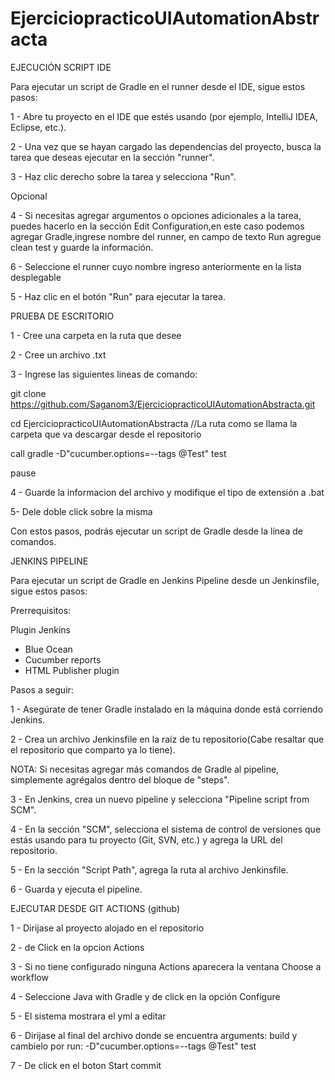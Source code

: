# EjerciciopracticoUIAutomationAbstracta

EJECUCIÓN SCRIPT IDE

Para ejecutar un script de Gradle en el runner desde el IDE, sigue estos pasos:

1 - Abre tu proyecto en el IDE que estés usando (por ejemplo, IntelliJ IDEA, Eclipse, etc.).

2 - Una vez que se hayan cargado las dependencias del proyecto, busca la tarea que deseas ejecutar en la sección "runner".

3 - Haz clic derecho sobre la tarea y selecciona "Run".

Opcional 

4 - Si necesitas agregar argumentos o opciones adicionales a la tarea, puedes hacerlo en la sección Edit Configuration,en este caso podemos agregar Gradle,ingrese nombre del runner, en campo de texto Run agregue clean test y guarde la información.

6 - Seleccione el runner cuyo nombre ingreso anteriormente en la lista desplegable

5 -  Haz clic en el botón "Run" para ejecutar la tarea.


PRUEBA DE ESCRITORIO

1 - Cree una carpeta en la ruta que desee

2 - Cree un archivo .txt

3 - Ingrese las siguientes lineas de comando:

git clone https://github.com/Saganom3/EjerciciopracticoUIAutomationAbstracta.git

cd EjerciciopracticoUIAutomationAbstracta //La ruta como se llama la carpeta que va descargar desde el repositorio

call gradle -D"cucumber.options=--tags @Test" test

pause

4 - Guarde la informacion del archivo y modifique el tipo de extensión a .bat

5- Dele doble click sobre la misma

Con estos pasos, podrás ejecutar un script de Gradle desde la línea de comandos.



JENKINS PIPELINE

Para ejecutar un script de Gradle en Jenkins Pipeline desde un Jenkinsfile, sigue estos pasos:

Prerrequisitos: 

Plugin Jenkins

- Blue Ocean
- Cucumber reports
- HTML Publisher plugin

Pasos a seguir:

1 - Asegúrate de tener Gradle instalado en la máquina donde está corriendo Jenkins.

2 - Crea un archivo Jenkinsfile en la raíz de tu repositorio(Cabe resaltar que el repositorio que comparto ya lo tiene).

NOTA: Si necesitas agregar más comandos de Gradle al pipeline, simplemente agrégalos dentro del bloque de "steps".

3 - En Jenkins, crea un nuevo pipeline y selecciona "Pipeline script from SCM".

4 - En la sección "SCM", selecciona el sistema de control de versiones que estás usando para tu proyecto (Git, SVN, etc.) y agrega la URL del repositorio.

5 - En la sección "Script Path", agrega la ruta al archivo Jenkinsfile.

6 - Guarda y ejecuta el pipeline.


EJECUTAR DESDE GIT ACTIONS (github)

1 - Dirijase al proyecto alojado en el repositorio

2 - de Click en la opcion Actions

3 - Si no tiene configurado ninguna Actions aparecera la ventana Choose a workflow

4 - Seleccione Java with Gradle y de click en la opción Configure

5 - El sistema mostrara el yml a editar

6 - Dirijase al final del archivo donde se encuentra  arguments: build y cambielo por run: -D"cucumber.options=--tags @Test" test

7 - De click en el boton Start commit

